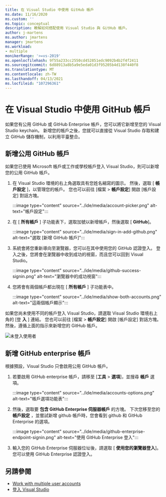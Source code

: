```yaml
---
title: 在 Visual Studio 中使用 GitHub 帳戶
ms.date: 11/16/2020
ms.custom: ''
ms.topic: conceptual
description: 瞭解如何搭配使用 Visual Studio 與 GitHub 帳戶。
author: j-martens
ms.author: jmartens
manager: jmartens
ms.workload:
- multiple
monikerRange: '>=vs-2019'
ms.openlocfilehash: 9f55a233cc2550cd452851edc9092b4b2f4f2411
ms.sourcegitcommit: 6d88913a8b5a9e5eda01d3f95205b4d138f440f8
ms.translationtype: MT
ms.contentlocale: zh-TW
ms.lasthandoff: 04/13/2021
ms.locfileid: "107296361"
---
```

# <a name="work-with-github-accounts-in-visual-studio"></a>在 Visual Studio 中使用 GitHub 帳戶

如果您有公用 GitHub 或 GitHub Enterprise 帳戶，您可以將它新增至您的 Visual Studio keychain。 新增您的帳戶之後，您就可以直接從 Visual Studio 存取和建立 GitHub 儲存機制，以利用平臺整合。

## <a name="adding-public-github-accounts"></a>新增公用 GitHub 帳戶

如果您已使用 Microsoft 帳戶或工作或學校帳戶登入 Visual Studio，則可以新增您的公用 GitHub 帳戶。

1. 在 Visual Studio 環境的右上角選取具有您姓名縮寫的圖示。 然後，選取 [ **帳戶設定** ]，以管理您的帳戶。 您也可以前往 [檔案  >  **帳戶設定**] 開啟 [帳戶設定] 對話方塊。

    :::image type="content" source="../ide/media/account-picker.png" alt-text="帳戶設定":::

2. 在 [ **所有帳戶** ] 子功能表下，選取加號以新增帳戶，然後選取 [ **GitHub**]。

    :::image type="content" source="../ide/media/sign-in-add-github.png" alt-text="選取 [新增 GitHub 帳戶]":::

3. 系統會將您重新導向至瀏覽器，您可以在其中使用您的 GitHub 認證登入。 登入之後，您將會在瀏覽器中收到成功的視窗，而且您可以回到 Visual Studio。

    :::image type="content" source="../ide/media/github-success-signin.png" alt-text="瀏覽器中的成功視窗":::

4. 您將會有兩個帳戶都出現在 [ **所有帳戶** ] 子功能表中。

    :::image type="content" source="../ide/media/show-both-accounts.png" alt-text="這兩個帳戶顯示":::

如果您尚未使用不同的帳戶登入 Visual Studio，請選取 Visual Studio 環境右上角的 [登 **入** ] 連結。 您也可以前往 [檔案  >  **帳戶設定**] 開啟 [帳戶設定] 對話方塊。 然後，遵循上面的指示來新增您的 GitHub 帳戶。

![未登入使用者](../ide/media/vs2019_usernotsignedin.png)

## <a name="adding-github-enterprise-accounts"></a>新增 GitHub enterprise 帳戶

根據預設，Visual Studio 只會啟用公用 GitHub 帳戶。

1. 若要啟用 GitHub enterprise 帳戶，請移至 [**工具**  >  **選項**]，並搜尋 **帳戶** 選項。

    :::image type="content" source="../ide/media/accounts-options.png" alt-text="帳戶選項功能表":::

2. 然後，選取要 **包含 GitHub Enterprise 伺服器帳戶** 的方塊。 下次您移至您的 **帳戶設定** ，並嘗試新增 github 帳戶時，您會看到 github 和 GitHub Enterprise 的選項。

    :::image type="content" source="../ide/media/github-enterprise-endpoint-signin.png" alt-text="使用 GitHub Enterprise 登入":::

3. 輸入您的 GitHub Enterprise 伺服器位址後，請選取 [ **使用您的瀏覽器登入**]。 您可以使用 GitHub Enterprise 認證登入。

## <a name="see-also"></a>另請參閱

- [Work with multiple user accounts](work-with-multiple-user-accounts.md)
- [登入 Visual Studio](signing-in-to-visual-studio.md)
